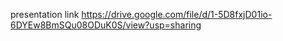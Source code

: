 presentation link
https://drive.google.com/file/d/1-5D8fxjD01io-6DYEw8BmSQu08ODuK0S/view?usp=sharing

